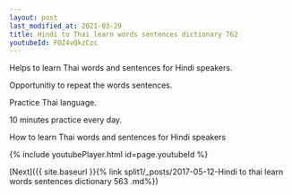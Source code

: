 ```yaml
---
layout: post
last_modified_at: 2021-03-29
title: Hindi to Thai learn words sentences dictionary 762 
youtubeId: FOZ4vQkzCzc
---
```

 
 
Helps to learn Thai words and sentences for Hindi speakers.

Opportunitiy to repeat the words sentences. 

Practice Thai language. 
 
10 minutes practice every day. 
 
How to learn Thai words and sentences for Hindi speakers 
 
{% include youtubePlayer.html id=page.youtubeId %}
 
 
[Next]({{ site.baseurl }}{% link  split1/_posts/2017-05-12-Hindi to thai learn words sentences dictionary 563 .md%})
 
